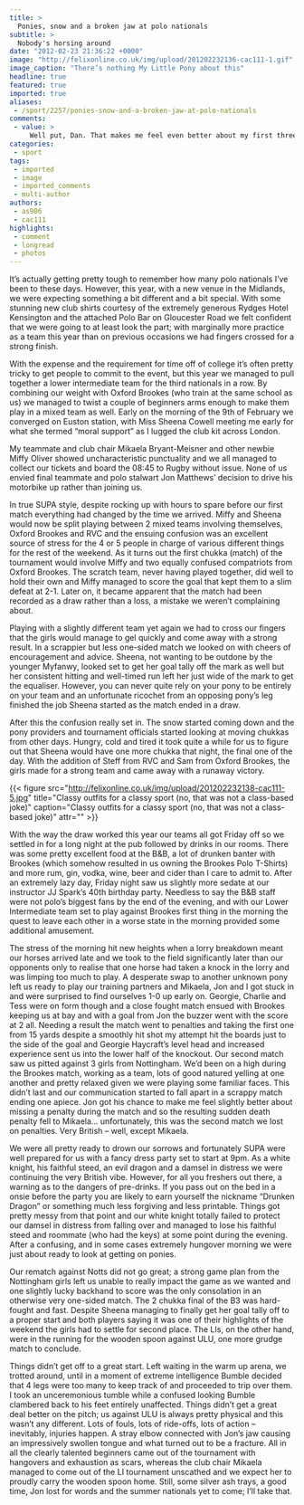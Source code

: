 ```yaml
---
title: >
  Ponies, snow and a broken jaw at polo nationals
subtitle: >
  Nobody's horsing around
date: "2012-02-23 21:36:22 +0000"
image: "http://felixonline.co.uk/img/upload/201202232136-cac111-1.gif"
image_caption: "There’s nothing My Little Pony about this"
headline: true
featured: true
imported: true
aliases:
 - /sport/2257/ponies-snow-and-a-broken-jaw-at-polo-nationals
comments:
 - value: >
     Well put, Dan. That makes me feel even better about my first three years of hunntig, and last year, too. I had four successful years in between and...,I'm still not buying into the idea of there being a <a href="http://fzavww.com">broenpaikt</a> in my life where I go from working to not working and relying on investments for my income. I have an associate I work with who's well into his 70 s, still works as many hours as I do. Right now I work lots, and take time off when needed/desired. Maybe in the future I will change that balance a bit, but I don't intend to simply give up work. No way am I going to go fishing everyday, or fill my entire day every day with household chores. Investments and savings can get me to the point where I'm OK financially if I'm unable to work. But for me it's a disability policy for my later years, not a work replacement program.
categories:
 - sport
tags:
 - imported
 - image
 - imported_comments
 - multi-author
authors:
 - as906
 - cac111
highlights:
 - comment
 - longread
 - photos
---
```


It’s actually getting pretty tough to remember how many polo nationals I’ve been to these days. However, this year, with a new venue in the Midlands, we were expecting something a bit different and a bit special. With some stunning new club shirts courtesy of the extremely generous Rydges Hotel Kensington and the attached Polo Bar on Gloucester Road we felt confident that we were going to at least look the part; with marginally more practice as a team this year than on previous occasions we had fingers crossed for a strong finish.

With the expense and the requirement for time off of college it’s often pretty tricky to get people to commit to the event, but this year we managed to pull together a lower intermediate team for the third nationals in a row. By combining our weight with Oxford Brookes (who train at the same school as us) we managed to twist a couple of beginners arms enough to make them play in a mixed team as well.
 Early on the morning of the 9th of February we converged on Euston station, with Miss Sheena Cowell meeting me early for what she termed “moral support” as I lugged the club kit across London.

My teammate and club chair Mikaela Bryant-Meisner and other newbie Miffy Oliver showed uncharacteristic punctuality and we all managed to collect our tickets and board the 08:45 to Rugby without issue. None of us envied final teammate and polo stalwart Jon Matthews’ decision to drive his motorbike up rather than joining us.

In true SUPA style, despite rocking up with hours to spare before our first match everything had changed by the time we arrived. Miffy and Sheena would now be split playing between 2 mixed teams involving themselves, Oxford Brookes and RVC and the ensuing confusion was an excellent source of stress for the 4 or 5 people in charge of various different things for the rest of the weekend. As it turns out the first chukka (match) of the tournament would involve Miffy and two equally confused compatriots from Oxford Brookes. The scratch team, never having played together, did well to hold their own and Miffy managed to score the goal that kept them to a slim defeat at 2-1. Later on, it became apparent that the match had been recorded as a draw rather than a loss, a mistake we weren’t complaining about.

Playing with a slightly different team yet again we had to cross our fingers that the girls would manage to gel quickly and come away with a strong result. In a scrappier but less one-sided match we looked on with cheers of encouragement and advice. Sheena, not wanting to be outdone by the younger Myfanwy, looked set to get her goal tally off the mark as well but her consistent hitting and well-timed run left her just wide of the mark to get the equaliser. However, you can never quite rely on your pony to be entirely on your team and an unfortunate ricochet from an opposing pony’s leg finished the job Sheena started as the match ended in a draw.

After this the confusion really set in. The snow started coming down and the pony providers and tournament officials started looking at moving chukkas from other days. Hungry, cold and tired it took quite a while for us to figure out that Sheena would have one more chukka that night, the final one of the day. With the addition of Steff from RVC and Sam from Oxford Brookes, the girls made for a strong team and came away with a runaway victory.

{{< figure src="http://felixonline.co.uk/img/upload/201202232138-cac111-5.jpg" title="Classy outfits for a classy sport (no, that was not a class-based joke)" caption="Classy outfits for a classy sport (no, that was not a class-based joke)" attr="" >}}

With the way the draw worked this year our teams all got Friday off so we settled in for a long night at the pub followed by drinks in our rooms. There was some pretty excellent food at the B&B, a lot of drunken banter with Brookes (which somehow resulted in us owning the Brookes Polo T-Shirts) and more rum, gin, vodka, wine, beer and cider than I care to admit to. After an extremely lazy day, Friday night saw us slightly more sedate at our instructor JJ Spark’s 40th birthday party. Needless to say the B&B staff were not polo’s biggest fans by the end of the evening, and with our Lower Intermediate team set to play against Brookes first thing in the morning the quest to leave each other in a worse state in the morning provided some additional amusement.

The stress of the morning hit new heights when a lorry breakdown meant our horses arrived late and we took to the field significantly later than our opponents only to realise that one horse had taken a knock in the lorry and was limping too much to play. A desperate swap to another unknown pony left us ready to play our training partners and Mikaela, Jon and I got stuck in and were surprised to find ourselves 1-0 up early on. Georgie, Charlie and Tess were on form though and a close fought match ensued with Brookes keeping us at bay and with a goal from Jon the buzzer went with the score at 2 all. Needing a result the match went to penalties and taking the first one from 15 yards despite a smoothly hit shot my attempt hit the boards just to the side of the goal and Georgie Haycraft’s level head and increased experience sent us into the lower half of the knockout. Our second match saw us pitted against 3 girls from Nottingham. We’d been on a high during the Brookes match, working as a team, lots of good natured yelling at one another and pretty relaxed given we were playing some familiar faces. This didn’t last and our communication started to fall apart in a scrappy match ending one apiece. Jon got his chance to make me feel slightly better about missing a penalty during the match and so the resulting sudden death penalty fell to Mikaela… unfortunately, this was the second match we lost on penalties. Very British – well, except Mikaela.

We were all pretty ready to drown our sorrows and fortunately SUPA were well prepared for us with a fancy dress party set to start at 9pm. As a white knight, his faithful steed, an evil dragon and a damsel in distress we were continuing the very British vibe. However, for all you freshers out there, a warning as to the dangers of pre-drinks. If you pass out on the bed in a onsie before the party you are likely to earn yourself the nickname “Drunken Dragon” or something much less forgiving and less printable. Things got pretty messy from that point and our white knight totally failed to protect our damsel in distress from falling over and managed to lose his faithful steed and roommate (who had the keys) at some point during the evening. After a confusing, and in some cases extremely hungover morning we were just about ready to look at getting on ponies.

Our rematch against Notts did not go great; a strong game plan from the Nottingham girls left us unable to really impact the game as we wanted and one slightly lucky backhand to score was the only consolation in an otherwise very one-sided match. The 2 chukka final of the B3 was hard-fought and fast. Despite Sheena managing to finally get her goal tally off to a proper start and both players saying it was one of their highlights of the weekend the girls had to settle for second place. The LIs, on the other hand, were in the running for the wooden spoon against ULU, one more grudge match to conclude.

Things didn’t get off to a great start. Left waiting in the warm up arena, we trotted around, until in a moment of extreme intelligence Bumble decided that 4 legs were too many to keep track of and proceeded to trip over them. I took an unceremonious tumble while a confused looking Bumble clambered back to his feet entirely unaffected. Things didn’t get a great deal better on the pitch; us against ULU is always pretty physical and this wasn’t any different. Lots of fouls, lots of ride-offs, lots of action – inevitably, injuries happen. A stray elbow connected with Jon’s jaw causing an impressively swollen tongue and what turned out to be a fracture. All in all the clearly talented beginners came out of the tournament with hangovers and exhaustion as scars, whereas the club chair Mikaela managed to come out of the LI tournament unscathed and we expect her to proudly carry the wooden spoon home. Still, some silver ash trays, a good time, Jon lost for words and the summer nationals yet to come; I’ll take that.
